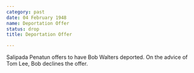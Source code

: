 ```yaml
---
category: past
date: 04 February 1948
name: Deportation Offer
status: drop
title: Deportation Offer

---
```

Salipada Penatun offers to have Bob Walters deported. On the advice of Tom Lee, Bob declines the offer.

